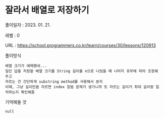 # 잘라서 배열로 저장하기
풀이일자 : 2023. 01. 21.  
    
레벨 : 0   

URL : https://school.programmers.co.kr/learn/courses/30/lessons/120913  
    
풀이방식    

    배열 크기가 애매했네...
    일단 답을 저장할 배열 크기를 String 길이를 n으로 나눴을 때 나머지 유무에 따라 조정해주고
    자르는 건 간단하게 substring method를 사용해서 분리
    이때, 그냥 길이만큼 자르면 index 침범 문제가 생기니까 또 자르는 길이가 최대 길이랑 일치하는지 확인해줌

기억해둘 것  
    
    null
